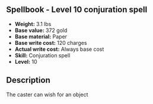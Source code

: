 ## Spellbook - Level 10 conjuration spell

- **Weight:** 3.1 lbs
- **Base value:** 372 gold
- **Base material:** Paper
- **Base write cost:** 120 charges
- **Actual write cost:** Always base cost
- **Skill:** Conjuration spell
- **Level:** 10

## Description

The caster can wish for an object
